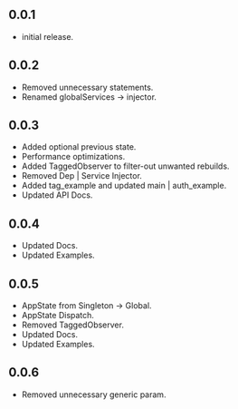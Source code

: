 ## 0.0.1

* initial release.

## 0.0.2

* Removed unnecessary statements.
* Renamed globalServices -> injector.

## 0.0.3

* Added optional previous state.
* Performance optimizations.
* Added TaggedObserver to filter-out unwanted rebuilds.
* Removed Dep | Service Injector.
* Added tag_example and updated main | auth_example.
* Updated API Docs.

## 0.0.4

* Updated Docs.
* Updated Examples.

## 0.0.5

* AppState from Singleton -> Global.
* AppState Dispatch.
* Removed TaggedObserver.
* Updated Docs.
* Updated Examples.

## 0.0.6

* Removed unnecessary generic param.